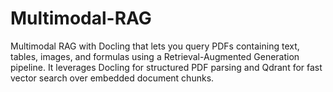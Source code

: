 # Multimodal-RAG
Multimodal RAG with Docling that lets you query PDFs containing text, tables, images, and formulas using a Retrieval-Augmented Generation pipeline. It leverages Docling for structured PDF parsing and Qdrant for fast vector search over embedded document chunks.
